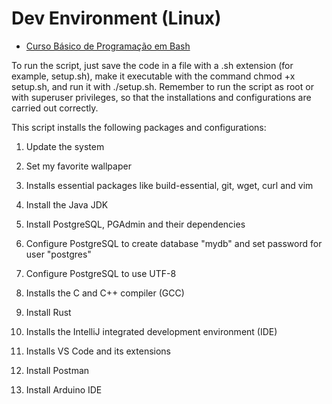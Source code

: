 
# Dev Environment (Linux)

- [Curso Básico de Programação em Bash](https://debxp.org/livros/cbpb-apostila.pdf)

To run the script, just save the code in a file with a .sh extension (for example, setup.sh), make it executable with the command chmod +x setup.sh, and run it with ./setup.sh. Remember to run the script as root or with superuser privileges, so that the installations and configurations are carried out correctly.

This script installs the following packages and configurations:

1. Update the system

2. Set my favorite wallpaper

3. Installs essential packages like build-essential, git, wget, curl and vim

4. Install the Java JDK

5. Install PostgreSQL, PGAdmin and their dependencies

6. Configure PostgreSQL to create database "mydb" and set password for user "postgres"

7. Configure PostgreSQL to use UTF-8

8. Installs the C and C++ compiler (GCC)

9. Install Rust

10. Installs the IntelliJ integrated development environment (IDE)

11. Installs VS Code and its extensions

12. Install Postman

13. Install Arduino IDE
